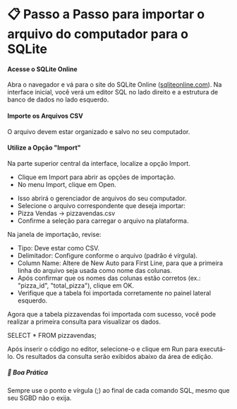 # 📋 Passo a Passo para importar o arquivo do computador para o SQLite
#### Acesse o SQLite Online
Abra o navegador e vá para o site do SQLite Online ([sqliteonline.com](https://sqliteonline.com/)).
Na interface inicial, você verá um editor SQL no lado direito e a estrutura de banco de dados no lado esquerdo.

#### Importe os Arquivos CSV
O arquivo devem estar organizado e salvo no seu computador.
#### Utilize a Opção "Import"
Na parte superior central da interface, localize a opção Import.
* Clique em Import para abrir as opções de importação.
* No menu Import, clique em Open.
- Isso abrirá o gerenciador de arquivos do seu computador.
- Selecione o arquivo correspondente que deseja importar:
- Pizza Vendas → pizzavendas.csv
- Confirme a seleção para carregar o arquivo na plataforma.

Na janela de importação, revise:
- Tipo: Deve estar como CSV.
- Delimitador: Configure conforme o arquivo (padrão é vírgula).
- Column Name: Altere de New Auto para First Line, para que a primeira linha do arquivo seja usada como nome das colunas.
- Após confirmar que os nomes das colunas estão corretos (ex.: "pizza_id", "total_pizza"), clique em OK.
- Verifique que a tabela foi importada corretamente no painel lateral esquerdo.

Agora que a tabela pizzavendas foi importada com sucesso, você pode realizar a primeira consulta para visualizar os dados.  

SELECT * FROM pizzavendas;  

Após inserir o código no editor, selecione-o e clique em Run para executá-lo.
Os resultados da consulta serão exibidos abaixo da área de edição.

##### 📌 Boa Prática
Sempre use o ponto e vírgula (;) ao final de cada comando SQL, mesmo que seu SGBD não o exija.
